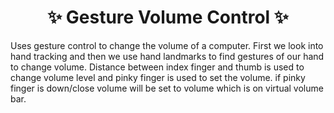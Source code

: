 <h1 align="center">
    ✨ Gesture Volume Control ✨
</h1>

Uses gesture control to change the volume of a computer. First we look into hand tracking and then we use hand landmarks to find gestures of our hand to change volume. Distance between index finger and thumb is used to change volume level and pinky finger is used to set the volume. if pinky finger is down/close volume will be set to volume which is on virtual volume bar.
